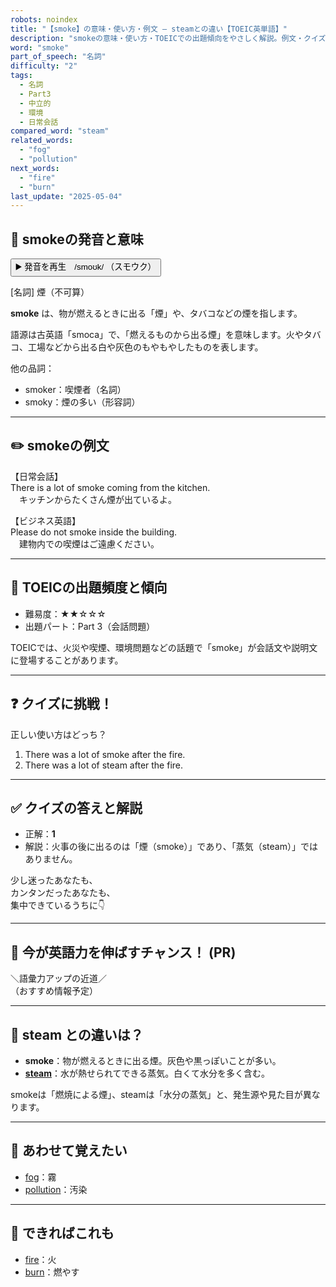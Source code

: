 ```yaml
---
robots: noindex
title: "【smoke】の意味・使い方・例文 ― steamとの違い【TOEIC英単語】"
description: "smokeの意味・使い方・TOEICでの出題傾向をやさしく解説。例文・クイズ付きでsteamとの違いもわかりやすく学べます。"
word: "smoke"
part_of_speech: "名詞"
difficulty: "2"
tags:
  - 名詞
  - Part3
  - 中立的
  - 環境
  - 日常会話
compared_word: "steam"
related_words:
  - "fog"
  - "pollution"
next_words:
  - "fire"
  - "burn"
last_update: "2025-05-04"
---
```


## 🔰 smokeの発音と意味

<button class="play-audio" onclick="playTTS('smoke')">
  <span class="play-audio-main">
    ▶️ 発音を再生　/smoʊk/
  </span>
  <span class="play-audio-sub">
    （スモウク）
  </span>
</button>

[名詞] 煙（不可算）

**smoke** は、物が燃えるときに出る「煙」や、タバコなどの煙を指します。

語源は古英語「smoca」で、「燃えるものから出る煙」を意味します。火やタバコ、工場などから出る白や灰色のもやもやしたものを表します。

他の品詞：  
- smoker：喫煙者（名詞）
- smoky：煙の多い（形容詞）

---

## ✏️ smokeの例文

【日常会話】  
There is a lot of smoke coming from the kitchen.  
　キッチンからたくさん煙が出ているよ。

【ビジネス英語】  
Please do not smoke inside the building.  
　建物内での喫煙はご遠慮ください。

---

## 🎯 TOEICの出題頻度と傾向

- 難易度：★★☆☆☆
- 出題パート：Part 3（会話問題）

TOEICでは、火災や喫煙、環境問題などの話題で「smoke」が会話文や説明文に登場することがあります。

---

## ❓ クイズに挑戦！

正しい使い方はどっち？

1. There was a lot of smoke after the fire.  
2. There was a lot of steam after the fire.

---

## ✅ クイズの答えと解説

- 正解：**1**
- 解説：火事の後に出るのは「煙（smoke）」であり、「蒸気（steam）」ではありません。

少し迷ったあなたも、  
カンタンだったあなたも、  
集中できているうちに👇️

---

## 🚀 今が英語力を伸ばすチャンス！ (PR)

<div class="info-center">
＼語彙力アップの近道／<br>  
（おすすめ情報予定）
</div>

---

## 🤔  steam との違いは？

- **smoke**：物が燃えるときに出る煙。灰色や黒っぽいことが多い。
- **[steam](/steam)**：水が熱せられてできる蒸気。白くて水分を多く含む。

smokeは「燃焼による煙」、steamは「水分の蒸気」と、発生源や見た目が異なります。

---

## 🧩 あわせて覚えたい

- [fog](/fog)：霧
- [pollution](/pollution)：汚染

---

## 📖 できればこれも

- [fire](/fire)：火
- [burn](/burn)：燃やす

<!-- cvid: aid38_bid48 -->

